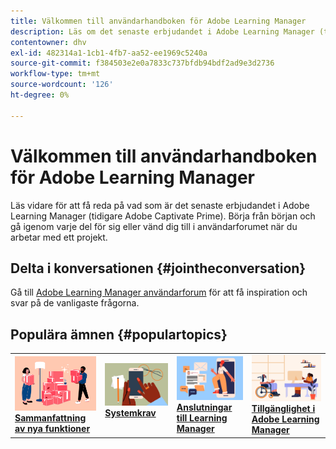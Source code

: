 ```yaml
---
title: Välkommen till användarhandboken för Adobe Learning Manager
description: Läs om det senaste erbjudandet i Adobe Learning Manager (tidigare Adobe Captivate Prime). Börja från början och gå igenom varje del för sig eller vänd dig till i användarforumet när du arbetar med ett projekt.
contentowner: dhv
exl-id: 482314a1-1cb1-4fb7-aa52-ee1969c5240a
source-git-commit: f384503e2e0a7833c737bfdb94bdf2ad9e3d2736
workflow-type: tm+mt
source-wordcount: '126'
ht-degree: 0%

---
```


# Välkommen till användarhandboken för Adobe Learning Manager

Läs vidare för att få reda på vad som är det senaste erbjudandet i Adobe Learning Manager (tidigare Adobe Captivate Prime). Börja från början och gå igenom varje del för sig eller vänd dig till i användarforumet när du arbetar med ett projekt.

## Delta i konversationen {#jointheconversation}

Gå till [Adobe Learning Manager användarforum](https://community.adobe.com/t5/adobe-learning-manager/ct-p/ct-captivate-prime?page=1&sort=latest_replies&lang=all&tabid=all) för att få inspiration och svar på de vanligaste frågorna.

## Populära ämnen {#populartopics}

<table style="table-layout:fixed">
 <tbody>
  <tr>
   <td>
    <a href="whats-new.md">
    <img alt="nya funktioner" src="assets/prime-new.jpeg">
    </a>
    <div>
    <a href="whats-new.md"><strong>Sammanfattning av nya funktioner</strong></a>
    </div>
   </td>
   <td>
    <a href="system-requirements.md">
    <img alt="systemkrav" src="assets/prime-reqs.jpeg">
    </a>
    <a href="whats-new.md"><strong>Systemkrav </strong></a>
    </p>
   </td>
   <td>
    <a href="integration-admin/feature-summary/connectors.md">
    <img alt="anslutningsprogram" src="assets/prime-connector.jpeg">
    </a>
    <div>
    <a href="integration-admin/feature-summary/connectors.md"><strong>Anslutningar till Learning Manager</strong></a>
    </div>
   </td>
   <td>
    <a href="accessibility-learning-manager.md">
    <img alt="hjälpmedel" src="assets/prime-accessibility.jpeg">
    </a>
    <div>
    <a href="accessibility-learning-manager.md"><strong>Tillgänglighet i Adobe Learning Manager</strong></a>
    </div>
   </td>
  </tr>
 </tbody>
</table>
